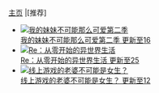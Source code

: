 [主页](https://music.suibbs.online) |[推荐]

</ul>
	</nav>
		<div class="t1"><script>WRITE_center_ad1();</script></div>
<div data-am-widget="slider" class="am-slider am-slider-c2">
  	  <ul class="am-slides">
	      <li> <a class="pic" href="http://m.imomoe.ai/view/4117.html"><img src="http://pic.xiaomingming.org/FileUpload/2016101217481255640.jpg" alt="我的妹妹不可能那么可爱第二季"/><div class="am-slider-desc">我的妹妹不可能那么可爱第二季 更新至16</div></a></li>
	      <li> <a class="pic" href="http://m.imomoe.ai/view/1065.html"><img src="http://pic.xiaomingming.org/FileUpload/201610121736420398.jpg" alt="Re：从零开始的异世界生活"/><div class="am-slider-desc">Re：从零开始的异世界生活 更新至25</div></a></li>
	      <li> <a class="pic" href="http://m.imomoe.ai/view/980.html"><img src="http://pic.xiaomingming.org/FileUpload/2016101217365450138.jpg" alt="线上游戏的老婆不可能是女生？"/><div class="am-slider-desc">线上游戏的老婆不可能是女生？ 更新至12</div></a></li>
	  </ul>
